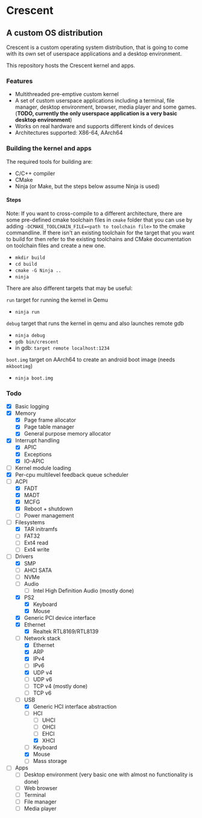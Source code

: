 # Crescent
## A custom OS distribution
Crescent is a custom operating system distribution,
that is going to come with its own set of userspace applications
and a desktop environment.

This repository hosts the Crescent kernel and apps.

### Features
- Multithreaded pre-emptive custom kernel
- A set of custom userspace applications including a terminal,
  file manager, desktop environment, browser, media player and some games.
  (**TODO, currently the only userspace application is a very basic desktop environment**)
- Works on real hardware and supports different kinds of devices
- Architectures supported: X86-64, AArch64

### Building the kernel and apps
The required tools for building are:
- C/C++ compiler
- CMake
- Ninja (or Make, but the steps below assume Ninja is used)
#### Steps
Note: If you want to cross-compile to a different architecture,
there are some pre-defined cmake toolchain files in `cmake` folder
that you can use by adding `-DCMAKE_TOOLCHAIN_FILE=<path to toolchain file>`
to the cmake commandline.
If there isn't an existing toolchain for the target that you want to build for
then refer to the existing toolchains and CMake documentation on toolchain files
and create a new one.
- `mkdir build`
- `cd build`
- `cmake -G Ninja ..`
- `ninja`

There are also different targets that may be useful:

`run` target for running the kernel in Qemu
- `ninja run`

`debug` target that runs the kernel in qemu and also launches remote gdb
- `ninja debug`
- `gdb bin/crescent`
- in gdb: `target remote localhost:1234`

`boot.img` target on AArch64 to create an android boot image (needs `mkbootimg`)
- `ninja boot.img`

### Todo
- [x] Basic logging
- [x] Memory
    - [x] Page frame allocator
    - [x] Page table manager
    - [x] General purpose memory allocator
- [x] Interrupt handling
    - [x] APIC
    - [x] Exceptions
    - [x] IO-APIC
- [ ] Kernel module loading
- [x] Per-cpu multilevel feedback queue scheduler
- [ ] ACPI
    - [x] FADT
    - [x] MADT
    - [x] MCFG
    - [x] Reboot + shutdown
    - [ ] Power management
- [ ] Filesystems
    - [x] TAR initramfs
    - [ ] FAT32
    - [ ] Ext4 read
    - [ ] Ext4 write
- [ ] Drivers
    - [x] SMP
    - [ ] AHCI SATA
    - [ ] NVMe
    - [ ] Audio
        - [ ] Intel High Definition Audio (mostly done)
    - [x] PS2
        - [x] Keyboard
        - [x] Mouse
    - [x] Generic PCI device interface
    - [x] Ethernet
        - [x] Realtek RTL8169/RTL8139
    - [ ] Network stack
        - [x] Ethernet
        - [x] ARP
        - [x] IPv4
        - [ ] IPv6
        - [x] UDP v4
        - [ ] UDP v6
        - [ ] TCP v4 (mostly done)
        - [ ] TCP v6
    - [ ] USB
        - [x] Generic HCI interface abstraction
        - [ ] HCI
            - [ ] UHCI
            - [ ] OHCI
            - [ ] EHCI
            - [x] XHCI
        - [ ] Keyboard
        - [x] Mouse
        - [ ] Mass storage
- [ ] Apps
  - [ ] Desktop environment (very basic one with almost no functionality is done)
  - [ ] Web browser
  - [ ] Terminal
  - [ ] File manager
  - [ ] Media player
